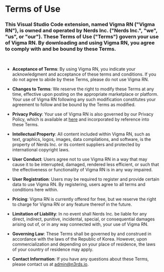 # Terms of Use

### This Visual Studio Code extension, named Vigma RN ("Vigma RN"), is owned and operated by Nerds Inc. ("Nerds Inc.", "we", "us", or "our"). These Terms of Use ("Terms") govern your use of Vigma RN. By downloading and using Vigma RN, you agree to comply with and be bound by these Terms.
<br>

- **Acceptance of Terms**: By using Vigma RN, you indicate your acknowledgment and acceptance of these terms and conditions. If you do not agree to abide by these Terms, please do not use Vigma RN.

- **Changes to Terms**: We reserve the right to modify these Terms at any time, effective upon posting on the appropriate marketplace or platform. Your use of Vigma RN following any such modification constitutes your agreement to follow and be bound by the Terms as modified.

- **Privacy Policy**: Your use of Vigma RN is also governed by our Privacy Policy, which is available at [here](privacyPolicy.md) and incorporated by reference into these Terms.

- **Intellectual Property**: All content included within Vigma RN, such as text, graphics, logos, images, data compilations, and software, is the property of Nerds Inc. or its content suppliers and protected by international copyright laws.

- **User Conduct**: Users agree not to use Vigma RN in a way that may cause it to be interrupted, damaged, rendered less efficient, or such that the effectiveness or functionality of Vigma RN is in any way impaired.

- **User Registration**: Users may be required to register and provide certain data to use Vigma RN. By registering, users agree to all terms and conditions here within.

- **Pricing**: Vigma RN is currently offered for free, but we reserve the right to charge for Vigma RN or any feature thereof in the future.

- **Limitation of Liability**: In no event shall Nerds Inc. be liable for any direct, indirect, punitive, incidental, special, or consequential damages arising out of, or in any way connected with, your use of Vigma RN.

- **Governing Law**: These Terms shall be governed by and construed in accordance with the laws of the Republic of Korea. However, upon commercialization and depending on your place of residence, the laws of your country of residence may apply.

- **Contact Information**: If you have any questions about these Terms, please contact us at admin@n3rds.io.
